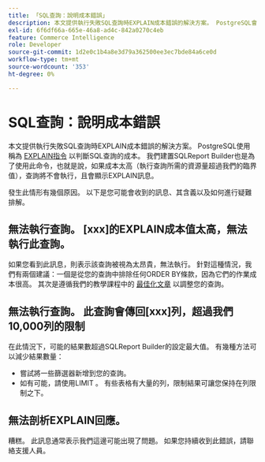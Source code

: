 ```yaml
---
title: 「SQL查詢：說明成本錯誤」
description: 本文提供執行失敗SQL查詢時EXPLAIN成本錯誤的解決方案。 PostgreSQL會使用名為[the EXPLAIN命令](https://www.postgresql.org/docs/9.5/static/using-explain.html)的程式碼來判斷SQL查詢的成本。 我們建置SQLReport Builder也是為了使用此命令，也就是說，如果成本太高（執行查詢所需的資源量超過我們的臨界值），查詢將不會執行，且會顯示EXPLAIN訊息。
exl-id: 6f6df66a-665e-46a8-ad4c-842a0270c4eb
feature: Commerce Intelligence
role: Developer
source-git-commit: 1d2e0c1b4a8e3d79a362500ee3ec7bde84a6ce0d
workflow-type: tm+mt
source-wordcount: '353'
ht-degree: 0%

---
```


# SQL查詢：說明成本錯誤

本文提供執行失敗SQL查詢時EXPLAIN成本錯誤的解決方案。 PostgreSQL使用稱為 [EXPLAIN指令](https://www.postgresql.org/docs/9.5/static/using-explain.html) 以判斷SQL查詢的成本。 我們建置SQLReport Builder也是為了使用此命令，也就是說，如果成本太高（執行查詢所需的資源量超過我們的臨界值），查詢將不會執行，且會顯示EXPLAIN訊息。

發生此情形有幾個原因。 以下是您可能會收到的訊息、其含義以及如何進行疑難排解。

## 無法執行查詢。 \[xxx\]的EXPLAIN成本值太高，無法執行此查詢。

如果您看到此訊息，則表示該查詢被視為太昂貴，無法執行。 針對這種情況，我們有兩個建議：一個是從您的查詢中排除任何ORDER BY條款，因為它們的作業成本很高。 其次是遵循我們的教學課程中的 [最佳化文章](https://experienceleague.adobe.com/docs/commerce-business-intelligence/mbi/best-practices/data/optimizing-your-sql-queries.html) 以調整您的查詢。

## 無法執行查詢。 此查詢會傳回\[xxx\]列，超過我們10,000列的限制

在此情況下，可能的結果數超過SQLReport Builder的設定最大值。 有幾種方法可以減少結果數量：

* 嘗試將一些篩選器新增到您的查詢。
* 如有可能，請使用LIMIT 。 有些表格有大量的列，限制結果可讓您保持在列限制之下。

## 無法剖析EXPLAIN回應。

糟糕。 此訊息通常表示我們這邊可能出現了問題。 如果您持續收到此錯誤，請聯絡支援人員。
